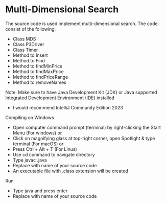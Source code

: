 # Multi-Dimensional Search

The source code is used implement multi-dimensional search. 
The code consist of the following:
 - Class MDS
 - Class P3Driver
 - Class Timer
 - Method to Insert
-  Method to Find 
 - Method to findMinPrice
 - Method to findMaxPrice
 - Method to findPriceRange
 - Method to removeNames


 Note: Make sure to have Java Development Kit (JDK) or Java supported Integrated Development Environment (IDE) installed
 * I would recommend IntelliJ Community Edition 2023

 Compiling on Windows
- Open computer command prompt (terminal) by right-clicking the Start Menu (For windows)
or
- Click on magnifying glass at top-right corner, open Spotlight & type terminal (For macOS)
or
- Press Ctrl + Alt + T (For Linus)
- Use cd command to navigate directory
- Type javac <name of source code>.java
- Replace <name of source code> with name of your source code
- An executable file with .class extension will be created

Run
- Type java <name of source code> and press enter
- Replace <name of source code> with name of your source code













